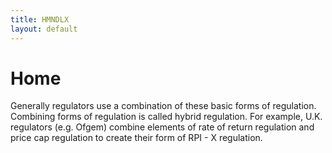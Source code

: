 ```yaml
---
title: HMNDLX
layout: default
---
```


# Home

Generally regulators use a combination of these basic forms of regulation. Combining forms of regulation is called hybrid regulation. For example, U.K. regulators (e.g. Ofgem) combine elements of rate of return regulation and price cap regulation to create their form of RPI - X regulation.

